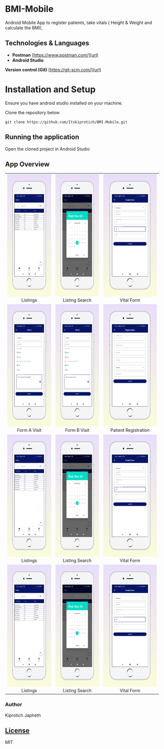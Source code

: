 # BMI-Mobile
Android Mobile App to register patients, take vitals ( Height & Weight and calculate the BMI),

## Technologies & Languages

- **Postman** [https://www.postman.com/](url)
- **Android Studio**

**Version control (Git)** [https://git-scm.com/](url)

# Installation and Setup
Ensure you have android studio installed on your machine.

Clone the repository below

```
git clone https://github.com/Itskiprotich/BMI-Mobile.git
```

## Running the application
Open the cloned project in Android Studio

## App Overview

| | | |
|:-------------------------:|:-------------------------:|:-------------------------:|
|<img width="500"  height="400" alt="Listings" src="https://github.com/Itskiprotich/BMI-Mobile/blob/master/screenshots/screen_1.png"> Listings |  <img width="500"  height="400" alt="Listing Search" src="https://github.com/Itskiprotich/BMI-Mobile/blob/master/screenshots/screen_2.png"> Listing Search |<img width="500" height="400" alt="Vital Form" src="https://github.com/Itskiprotich/BMI-Mobile/blob/master/screenshots/screen_3.png"> Vital Form|
|<img width="500"  height="400" alt="Listings" src="https://github.com/Itskiprotich/BMI-Mobile/blob/master/screenshots/screen_4.png"> Form A Visit |  <img width="500"  height="400" alt="Listing Search" src="https://github.com/Itskiprotich/BMI-Mobile/blob/master/screenshots/screen_5.png"> Form B Visit |<img width="500" height="400" alt="Vital Form" src="https://github.com/Itskiprotich/BMI-Mobile/blob/master/screenshots/screen_6.png"> Patient Registration|
|<img width="500"  height="400" alt="Listings" src="https://github.com/Itskiprotich/BMI-Mobile/blob/master/screenshots/screen_1.png"> Listings |  <img width="500"  height="400" alt="Listing Search" src="https://github.com/Itskiprotich/BMI-Mobile/blob/master/screenshots/screen_2.png"> Listing Search |<img width="500" height="400" alt="Vital Form" src="https://github.com/Itskiprotich/BMI-Mobile/blob/master/screenshots/screen_3.png"> Vital Form|
|<img width="500"  height="400" alt="Listings" src="https://github.com/Itskiprotich/BMI-Mobile/blob/master/screenshots/screen_1.png"> Listings |  <img width="500"  height="400" alt="Listing Search" src="https://github.com/Itskiprotich/BMI-Mobile/blob/master/screenshots/screen_2.png"> Listing Search |<img width="500" height="400" alt="Vital Form" src="https://github.com/Itskiprotich/BMI-Mobile/blob/master/screenshots/screen_3.png"> Vital Form|

### Author

Kiprotich Japheth

## [License](LICENSE)

MIT
